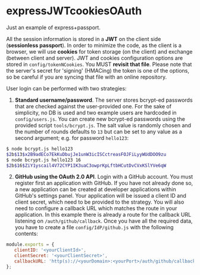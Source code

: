 # expressJWTcookiesOAuth

Just an example of express+passport. 

All the session information is stored in a __JWT__ on the client side (__sessionless passport__). In order to minimize the code, as the client is a browser, we will use __cookies__ for token storage (on the client) and exchange (between client and server). JWT and cookies configuration options are stored in `config/tokenNCookies`. You MUST __revisit that file__. Please note that the server's secret for 'signing' (HMACing) the token is one of the options, so be careful if you are syncing that file with an online repository.

User login can be performed with two strategies:
 1. __Standard username/password__. The server stores bcrypt-ed passwords that are checked against the user-provided one. For the sake of simplicity, no DB is used and two example users are hardcoded in `config/users.js`. You can create new bcrypt-ed passwords using the provided script `tools/bcrypt.js`. The salt value is randomly chosen and the number of rounds defaults to `13` but can be set to any value as a second argument; e.g. for password `hello123`:
 ```bash
$ node bcrypt.js hello123
$2b$13$x2B9adECo7EkKuDbujJe1unW3icISCctreasFOJFiLyyWUdDOO9zu
$ node bcrypt.js hello123 16
$2b$16$ZiY1yscail4V72CYP1IK3uaC3owprKpLftbHCutDvCVxKSlYVe6qW
 ```
 2. __GitHub using the OAuth 2.0 API__. Login with a GitHub account. You must register first an application with GitHub. If you have not already done so, a new application can be created at developer applications within GitHub's settings panel. Your application will be issued a client ID and client secret, which need to be provided to the strategy. You will also need to configure a callback URL which matches the route in your application. In this example there is already a route for the callback URL listening on `/auth/github/callback`. Once you have all the required data, you have to create a file `config/IdP/github.js` with the following contents:
 ```javascript
 module.exports = {
    clientID: '<yourClientId>',
    clientSecret: '<yourClientSecret>',
    callbackURL: 'http(s)://<yourDomain>:<yourPort>/auth/github/callback'
};
 ```